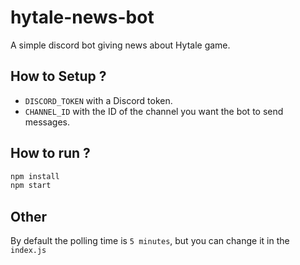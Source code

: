 # hytale-news-bot
A simple discord bot giving news about Hytale game.

## How to Setup ?

- ```DISCORD_TOKEN``` with a Discord token.
- ```CHANNEL_ID``` with the ID of the channel you want the bot to send messages.

## How to run ? 

```bash
npm install
npm start
```

## Other
By default the polling time is ```5 minutes```, but you can change it in the ```index.js```